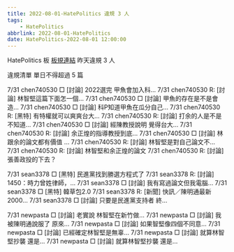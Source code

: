 ```yaml
---
title: 2022-08-01-HatePolitics 違規 3 人
tags:
    - HatePolitics
abbrlink: 2022-08-01-HatePolitics
date: HatePolitics-2022-08-01 12:00:00
---
```

HatePolitics 板 [板規連結](https://www.ptt.cc/bbs/HatePolitics/M.1617115262.A.D60.html)
昨天違規 3 人
<!-- more -->

違規清單
單日不得超過 5 篇

7/31 chen740530 □ [討論] 2022選完 甲魚會加入科…
7/31 chen740530 R: [討論] 林智堅這篇下面怎一個…
7/31 chen740530 □ [討論] 甲魚的存在是不是會造…
7/31 chen740530 □ [討論] 科P知道甲魚在瓜分自己…
7/31 chen740530 R: [黑特] 有特權就可以爽爽台大…
7/31 chen740530 R: [討論] 打余的人是不是不知道…
7/31 chen740530 □ [討論] 經陳教授說明 覺得台大…
7/31 chen740530 R: [討論] 余正煌的指導教授到底…
7/31 chen740530 □ [討論] 林跟余的論文都有價值 …
7/31 chen740530 R: [討論] 林智堅是對自己論文不…
7/31 chen740530 R: [討論] 林智堅和余正煌的論文
7/31 chen740530 R: [討論] 張善政投的下去？

7/31 sean3378 □ [黑特] 民進黨找到勝選方程式了
7/31 sean3378 R: [討論] 1450：時力曾姓律師，…
7/31 sean3378 □ [討論] 我有寫過論文但我電腦…
7/31 sean3378 □ [黑特] 韓草包2.0
7/31 sean3378 R: [新聞] 快訊／陳明通最新2000…
7/31 sean3378 □ [討論] 只要是民進黨支持者 終…

7/31 newpasta □ [討論] 老實說 林智堅在新竹做…
7/31 newpasta □ [討論] 我被陳明通說服了 原來…
7/31 newpasta □ [討論] 如果智堅像四個不同意…
7/31 newpasta □ [討論] 已經確定林智堅是無辜…
7/31 newpasta □ [討論] 就算林智堅抄襲  還是…
7/31 newpasta □ [討論] 就算林智堅抄襲  還是…